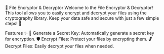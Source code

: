 🔐 File Encryptor & Decryptor
Welcome to the File Encryptor & Decryptor! This tool allows you to easily encrypt and decrypt your files using the cryptography library. Keep your data safe and secure with just a few simple steps! 🚀

Features ✨
🔑 Generate a Secret Key: Automatically generate a secret key for encryption.
🛡️ Encrypt Files: Protect your files by encrypting them.
🔓 Decrypt Files: Easily decrypt your files when needed.
